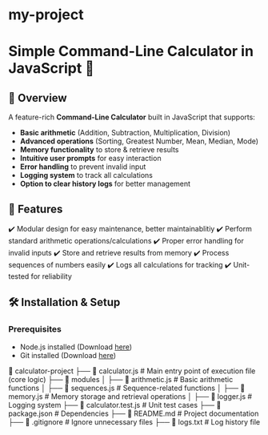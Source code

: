 # my-project
# Simple Command-Line Calculator in JavaScript 🚀

## 📌 Overview
A feature-rich **Command-Line Calculator** built in JavaScript that supports:
- **Basic arithmetic** (Addition, Subtraction, Multiplication, Division)
- **Advanced operations** (Sorting, Greatest Number, Mean, Median, Mode)
- **Memory functionality** to store & retrieve results
- **Intuitive user prompts** for easy interaction
- **Error handling** to prevent invalid input
- **Logging system** to track all calculations
- **Option to clear history logs** for better management

## 🔧 Features
✔️ Modular design for easy maintenance, better maintainablitiy
✔️ Perform standard arithmetic operations/calculations
✔️ Proper error handling for invalid inputs
✔️ Store and retrieve results from memory
✔️ Process sequences of numbers easily
✔️ Logs all calculations for tracking
✔️ Unit-tested for reliability

## 🛠️ Installation & Setup
### **Prerequisites**
- Node.js installed (Download [here](https://nodejs.org))
- Git installed (Download [here](https://git-scm.com))

📂 calculator-project
 ├── 📜 calculator.js           # Main entry point of execution file (core logic)
 ├── 📂 modules
 │   ├── 📜 arithmetic.js       # Basic arithmetic functions
 │   ├── 📜 sequences.js        # Sequence-related functions
 │   ├── 📜 memory.js           # Memory storage and retrieval operations
 │   ├── 📜 logger.js           # Logging system
 ├── 📜 calculator.test.js      # Unit test cases
 ├── 📜 package.json            # Dependencies
 ├── 📜 README.md               # Project documentation
 ├── 📜 .gitignore              # Ignore unnecessary files
 ├── 📜 logs.txt                # Log history file

